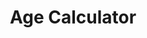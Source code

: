 ---
layout: project
categories: link
weight: 4
title: Age Calculator
link: "http://age.mtk.me/"
work_preview: "/uploads/age.png"
---